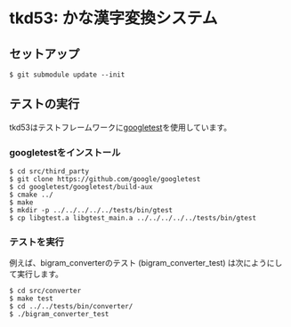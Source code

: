 # tkd53: かな漢字変換システム

## セットアップ
```
$ git submodule update --init
```

## テストの実行
tkd53はテストフレームワークに[googletest](https://github.com/google/googletest)を使用しています。

### googletestをインストール
```
$ cd src/third_party
$ git clone https://github.com/google/googletest
$ cd googletest/googletest/build-aux
$ cmake ../
$ make
$ mkdir -p ../../../../../tests/bin/gtest
$ cp libgtest.a libgtest_main.a ../../../../../tests/bin/gtest
```

### テストを実行
例えば、bigram_converterのテスト (bigram_converter_test) は次にようにして実行します。

```
$ cd src/converter
$ make test
$ cd ../../tests/bin/converter/
$ ./bigram_converter_test
```
